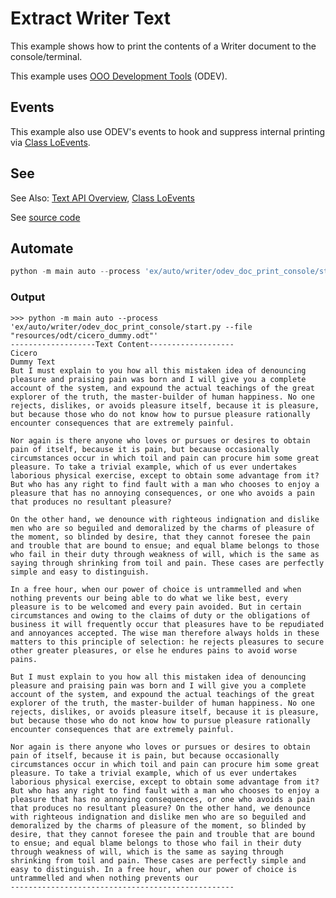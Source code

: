 # Extract Writer Text

This example shows how to print the contents of a Writer document to the console/terminal.

This example uses [OOO Development Tools] (ODEV).

## Events

This example also use ODEV's events to hook and suppress internal printing via [Class LoEvents].

## See

See Also: [Text API Overview], [Class LoEvents]

See [source code](./start.py)

## Automate

```python
python -m main auto --process 'ex/auto/writer/odev_doc_print_console/start.py --file "resources/odt/cicero_dummy.odt"'
```

### Output

```text
>>> python -m main auto --process 'ex/auto/writer/odev_doc_print_console/start.py --file "resources/odt/cicero_dummy.odt"'
-------------------Text Content-------------------
Cicero
Dummy Text
But I must explain to you how all this mistaken idea of denouncing pleasure and praising pain was born and I will give you a complete account of the system, and expound the actual teachings of the great explorer of the truth, the master-builder of human happiness. No one rejects, dislikes, or avoids pleasure itself, because it is pleasure, but because those who do not know how to pursue pleasure rationally encounter consequences that are extremely painful.

Nor again is there anyone who loves or pursues or desires to obtain pain of itself, because it is pain, but because occasionally circumstances occur in which toil and pain can procure him some great pleasure. To take a trivial example, which of us ever undertakes laborious physical exercise, except to obtain some advantage from it? But who has any right to find fault with a man who chooses to enjoy a pleasure that has no annoying consequences, or one who avoids a pain that produces no resultant pleasure?

On the other hand, we denounce with righteous indignation and dislike men who are so beguiled and demoralized by the charms of pleasure of the moment, so blinded by desire, that they cannot foresee the pain and trouble that are bound to ensue; and equal blame belongs to those who fail in their duty through weakness of will, which is the same as saying through shrinking from toil and pain. These cases are perfectly simple and easy to distinguish.

In a free hour, when our power of choice is untrammelled and when nothing prevents our being able to do what we like best, every pleasure is to be welcomed and every pain avoided. But in certain circumstances and owing to the claims of duty or the obligations of business it will frequently occur that pleasures have to be repudiated and annoyances accepted. The wise man therefore always holds in these matters to this principle of selection: he rejects pleasures to secure other greater pleasures, or else he endures pains to avoid worse pains.

But I must explain to you how all this mistaken idea of denouncing pleasure and praising pain was born and I will give you a complete account of the system, and expound the actual teachings of the great explorer of the truth, the master-builder of human happiness. No one rejects, dislikes, or avoids pleasure itself, because it is pleasure, but because those who do not know how to pursue pleasure rationally encounter consequences that are extremely painful.

Nor again is there anyone who loves or pursues or desires to obtain pain of itself, because it is pain, but because occasionally circumstances occur in which toil and pain can procure him some great pleasure. To take a trivial example, which of us ever undertakes laborious physical exercise, except to obtain some advantage from it? But who has any right to find fault with a man who chooses to enjoy a pleasure that has no annoying consequences, or one who avoids a pain that produces no resultant pleasure? On the other hand, we denounce with righteous indignation and dislike men who are so beguiled and demoralized by the charms of pleasure of the moment, so blinded by desire, that they cannot foresee the pain and trouble that are bound to ensue; and equal blame belongs to those who fail in their duty through weakness of will, which is the same as saying through shrinking from toil and pain. These cases are perfectly simple and easy to distinguish. In a free hour, when our power of choice is untrammelled and when nothing prevents our
--------------------------------------------------
```

[OOO Development Tools]: https://python-ooo-dev-tools.readthedocs.io/en/latest/
[Text API Overview]: https://python-ooo-dev-tools.readthedocs.io/en/latest/odev/part2/chapter05.html
[Class LoEvents]: http://localhost:8000/docs/_build/html/src/events/lo_events/lo_events.html
